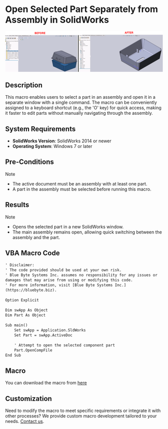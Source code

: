 # Open Selected Part Separately from Assembly in SolidWorks

<img src="../images/OpenSelectedPart.png" alt="Description of image" width="600" style="display: block; margin: 0 auto;">

## Description
This macro enables users to select a part in an assembly and open it in a separate window with a single command. The macro can be conveniently assigned to a keyboard shortcut (e.g., the 'O' key) for quick access, making it faster to edit parts without manually navigating through the assembly.

## System Requirements
- **SolidWorks Version**: SolidWorks 2014 or newer
- **Operating System**: Windows 7 or later

## Pre-Conditions
> [!NOTE]
> - The active document must be an assembly with at least one part.
> - A part in the assembly must be selected before running this macro.

## Results
> [!NOTE]
> - Opens the selected part in a new SolidWorks window.
> - The main assembly remains open, allowing quick switching between the assembly and the part.


## VBA Macro Code

```vbnet
' Disclaimer:
' The code provided should be used at your own risk.  
' Blue Byte Systems Inc. assumes no responsibility for any issues or damages that may arise from using or modifying this code.  
' For more information, visit [Blue Byte Systems Inc.](https://bluebyte.biz).

Option Explicit

Dim swApp As Object
Dim Part As Object

Sub main()
    Set swApp = Application.SldWorks
    Set Part = swApp.ActiveDoc

    ' Attempt to open the selected component part
    Part.OpenCompFile
End Sub
```

## Macro
You can download the macro from [here](../images/OpenSelectedPart.swp)

## Customization
Need to modify the macro to meet specific requirements or integrate it with other processes? We provide custom macro development tailored to your needs. [Contact us](https://bluebyte.biz/contact).